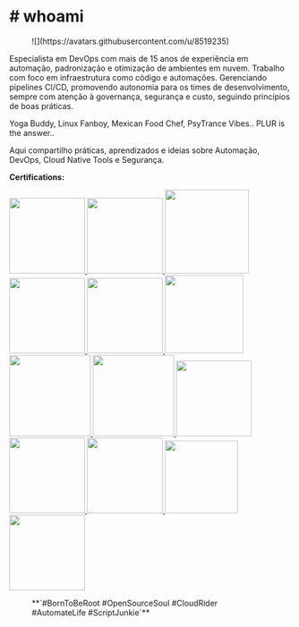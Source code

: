# **# whoami**


<figure markdown="span">
  ![](https://avatars.githubusercontent.com/u/8519235)
</figure>

Especialista em DevOps com mais de 15 anos de experiência em automação, padronização e otimização de ambientes em nuvem. Trabalho com foco em infraestrutura como código e automações. Gerenciando pipelines CI/CD, promovendo autonomia para os times de desenvolvimento, sempre com atenção à governança, segurança e custo, seguindo princípios de boas práticas. 

Yoga Buddy, Linux Fanboy, Mexican Food Chef, PsyTrance Vibes.. PLUR is the answer.. 

Aqui compartilho práticas, aprendizados e ideias sobre Automação, DevOps, Cloud Native Tools e Segurança.

**Certifications:**

<a href="https://www.credly.com/users/karlipe-gomes" target="_blank">
  <img src="https://images.credly.com/size/340x340/images/0e284c3f-5164-4b21-8660-0d84737941bc/image.png" width="135" height="135">
  <img src="https://images.credly.com/images/b870667f-00a3-48d7-b988-9c02b441b883/image.png" width="135" height="135">
</a>

<a href="https://rhtapps.redhat.com/verify?certId=130-224-231" target="_blank">
  <img src="https://images.credly.com/size/340x340/images/b6cf67d4-0533-495b-acfe-9d08bb50bef1/image.png" width="150" height="150">
  <img src="https://images.credly.com/size/340x340/images/1dd8824f-d6b6-4967-906a-7bd3c0063fae/image.png" width="135" height="135">
  <img src="https://images.credly.com/size/340x340/images/b72dbd4d-654b-499e-96cf-23c2e479ed5a/image.png" width="135" height="135">
  <img src="https://images.credly.com/size/340x340/images/f9b4de93-3647-41b9-a29c-9da66464a277/image.png" width="140" height="140">
</a>

<a href="https://rhtapps.redhat.com/verify?certId=130-224-231" target="_blank">
  <img src="https://images.credly.com/size/340x340/images/19c4e804-54fe-4857-b022-7cfd5520596c/image.png" width="145" height="145">
  <img src="https://images.credly.com/size/340x340/images/572de0ba-2c59-4816-a59d-b0e1687e45ee/image.png" width="145" height="145">
</a>

<a href="https://www.credly.com/users/karlipe-gomes" target="_blank">
  <img src="https://images.credly.com/size/680x680/images/82e8df94-e88e-4f3b-b247-8ca5f8a5b6d4/blob" width="135" height="135">
  <img src="https://images.credly.com/size/680x680/images/54036f7e-3877-4822-8581-e6a98ebfbac8/blob" width="135" height="135">
  <img src="https://images.credly.com/size/680x680/images/3777170e-7e71-40c0-82e2-2d7e0537cb91/blob" width="135" height="135">
  <img src="https://images.credly.com/size/110x110/images/eb876a27-49d1-4644-a602-abfc74e084f0/CompTIA_Linux_2B.png" width="130" height="130">
  <img src="https://images.credly.com/size/340x340/images/3a331417-6c16-4e68-a89c-4ba939d78b83/blob" width="135" height="135">
</a>

<figure markdown="span">
  **`#BornToBeRoot #OpenSourceSoul #CloudRider #AutomateLife #ScriptJunkie`**
</figure>
